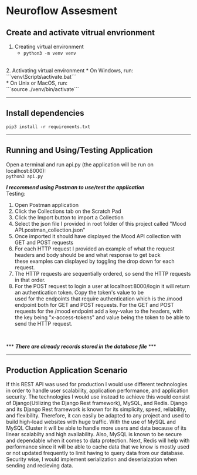 # Neuroflow Assesment

## Create and activate vitrual envrionment
1. Creating virtual environment
    * ```python3 -m venv venv```
<br>
2. Activating virtual environment
    * On Windows, run:
<br>
```venv\Scripts\activate.bat```
<br>
    * On Unix or MacOS, run:
<br>
```source ./venv/bin/activate```

---

## Install dependencies
```pip3 install -r requirements.txt```

---

## Running and Using/Testing Application
Open a terminal and run api.py (the application will be run on localhost:8000):
<br>
```python3 api.py```
<br>

***I recommend using Postman to use/test the application***
<br>
Testing:
1. Open Postman application
2. Click the Collections tab on the Scratch Pad
3. Click the Import button to import a Collection
4. Select the json file I provided in root folder of this project called "Mood API.postman_collection.json"
5. Once imported it should have displayed the Mood API collection with GET and POST requests
6. For each HTTP request I provided an example of what the request headers and body should be and what response to get back<br>
these examples can displayed by toggling the drop down for each request.
7. The HTTP requests are sequentially ordered, so send the HTTP requests in that order.
8. For the POST request to login a user at localhost:8000/login it will return an authentication token. Copy the token's value to be<br>
used for the endpoints that require authentication which is the /mood endpoint both for GET and POST requests. For the GET and POST<br>
requests for the /mood endpoint add a key-value to the headers, with the key being "x-access-tokens" and value being the token to be able to send the HTTP request.
<br>

*** ***There are already records stored in the database file*** ***

---

## Production Application Scenario
If this REST API was used for production I would use different technologies in order to handle user scalability, application performance, and application security.
The technologies I would use instead to achieve this would consist of Django(Utilizing the Django Rest framework), MySQL, and Redis.
Django and its Django Rest framework is known for its simplicity, speed, reliability, and flexibility. Therefore, it can easily be adapted to any project and used to build high-load websites with huge traffic. With the use of MySQL and MySQL Cluster it will be able to handle more users and data because of its linear scalabilty and high availability. Also, MySQL is known to be secure and dependable when it comes to data protection. Next, Redis will help with performance since it will be able to cache data that we know is mostly used or not updated frequently to limit having to query data from our database. Security wise, I would implement serialization and deserialzation when sending and recieving data.